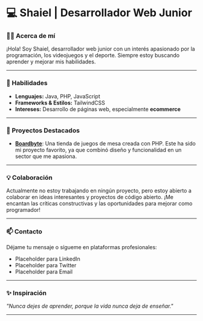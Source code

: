 # 💻 Shaiel | Desarrollador Web Junior  

### 👨‍💻 Acerca de mí  
¡Hola! Soy Shaiel, desarrollador web junior con un interés apasionado por la programación, los videojuegos y el deporte. Siempre estoy buscando aprender y mejorar mis habilidades.  

---

### 🚀 Habilidades  
- **Lenguajes:** Java, PHP, JavaScript  
- **Frameworks & Estilos:** TailwindCSS  
- **Intereses:** Desarrollo de páginas web, especialmente **ecommerce**  

---

### 💼 Proyectos Destacados  
- **[Boardbyte](#)**: Una tienda de juegos de mesa creada con PHP. Este ha sido mi proyecto favorito, ya que combinó diseño y funcionalidad en un sector que me apasiona.  

---

### 💡 Colaboración  
Actualmente no estoy trabajando en ningún proyecto, pero estoy abierto a colaborar en ideas interesantes y proyectos de código abierto. ¡Me encantan las críticas constructivas y las oportunidades para mejorar como programador!  

---

### 📫 Contacto  
Déjame tu mensaje o sígueme en plataformas profesionales:  
- Placeholder para LinkedIn  
- Placeholder para Twitter  
- Placeholder para Email  

---

### ✨ Inspiración  
*"Nunca dejes de aprender, porque la vida nunca deja de enseñar."*  

---  

